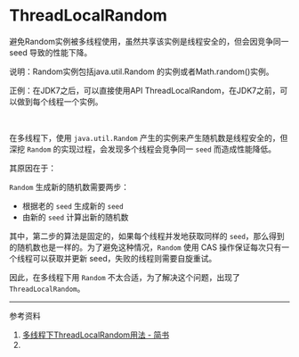 # ThreadLocalRandom

避免Random实例被多线程使用，虽然共享该实例是线程安全的，但会因竞争同一seed 导致的性能下降。

说明：Random实例包括java.util.Random 的实例或者Math.random()实例。

正例：在JDK7之后，可以直接使用API ThreadLocalRandom，在JDK7之前，可以做到每个线程一个实例。

<br>

在多线程下，使用 `java.util.Random` 产生的实例来产生随机数是线程安全的，但深挖 `Random` 的实现过程，会发现多个线程会竞争同一 `seed` 而造成性能降低。

其原因在于：

`Random` 生成新的随机数需要两步：

- 根据老的 `seed` 生成新的 `seed`
- 由新的 `seed` 计算出新的随机数

其中，第二步的算法是固定的，如果每个线程并发地获取同样的 `seed`，那么得到的随机数也是一样的。为了避免这种情况，`Random` 使用 CAS 操作保证每次只有一个线程可以获取并更新 seed，失败的线程则需要自旋重试。

因此，在多线程下用 `Random` 不太合适，为了解决这个问题，出现了 `ThreadLocalRandom`。











---

参考资料

1. [多线程下ThreadLocalRandom用法 - 简书](https://www.jianshu.com/p/89dfe990295c)
2. 